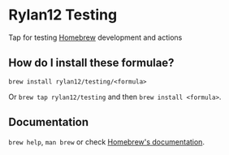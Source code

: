 # Rylan12 Testing

Tap for testing [Homebrew](https://github.com/Homebrew/brew) development and actions

## How do I install these formulae?
`brew install rylan12/testing/<formula>`

Or `brew tap rylan12/testing` and then `brew install <formula>`.

## Documentation
`brew help`, `man brew` or check [Homebrew's documentation](https://docs.brew.sh).
